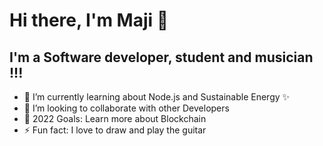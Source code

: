 # Hi there, I'm Maji 👋 

## I'm a Software developer, student and musician !!!

- 🌱 I’m currently learning about Node.js and Sustainable Energy :sparkles:
- :hugs:	 I’m looking to collaborate with other Developers
- 🥅 2022 Goals: Learn more about Blockchain
- ⚡ Fun fact: I love to draw and play the guitar
